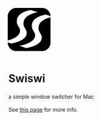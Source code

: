 　 ![swiswi logo](Swiswi/Swiswi/Images.xcassets/AppIcon.appiconset/swiswi-128.png "swiswi logo")

# 　Swiswi

　　a simple window switcher for Mac

　　See [this page](http://hideya.github.io/swiswi) for more info.
　

 

